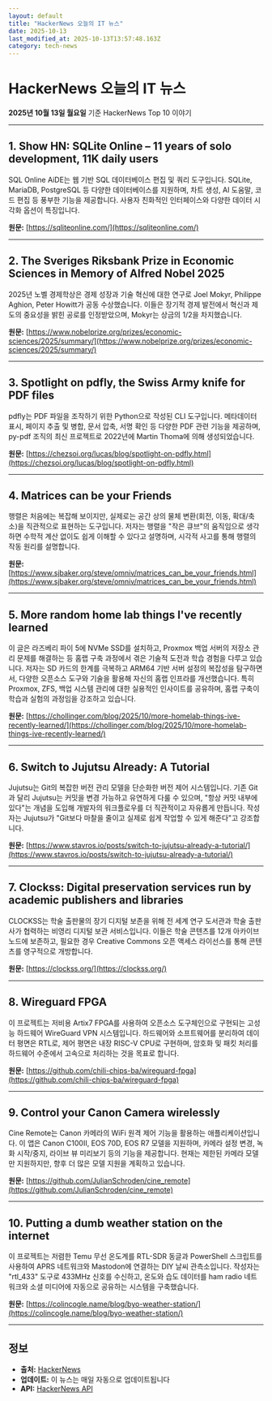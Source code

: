```yaml
---
layout: default
title: "HackerNews 오늘의 IT 뉴스"
date: 2025-10-13
last_modified_at: 2025-10-13T13:57:48.163Z
category: tech-news
---
```


# HackerNews 오늘의 IT 뉴스

**2025년 10월 13일 월요일** 기준 HackerNews Top 10 이야기

---


## 1. Show HN: SQLite Online – 11 years of solo development, 11K daily users

SQL Online AiDE는 웹 기반 SQL 데이터베이스 편집 및 쿼리 도구입니다. SQLite, MariaDB, PostgreSQL 등 다양한 데이터베이스를 지원하며, 차트 생성, AI 도움말, 코드 편집 등 풍부한 기능을 제공합니다. 사용자 친화적인 인터페이스와 다양한 데이터 시각화 옵션이 특징입니다.

**원문:** [https://sqliteonline.com/](https://sqliteonline.com/)

---


## 2. The Sveriges Riksbank Prize in Economic Sciences in Memory of Alfred Nobel 2025

2025년 노벨 경제학상은 경제 성장과 기술 혁신에 대한 연구로 Joel Mokyr, Philippe Aghion, Peter Howitt가 공동 수상했습니다. 이들은 장기적 경제 발전에서 혁신과 제도의 중요성을 밝힌 공로를 인정받았으며, Mokyr는 상금의 1/2을 차지했습니다.

**원문:** [https://www.nobelprize.org/prizes/economic-sciences/2025/summary/](https://www.nobelprize.org/prizes/economic-sciences/2025/summary/)

---


## 3. Spotlight on pdfly, the Swiss Army knife for PDF files

pdfly는 PDF 파일을 조작하기 위한 Python으로 작성된 CLI 도구입니다. 메타데이터 표시, 페이지 추출 및 병합, 문서 압축, 서명 확인 등 다양한 PDF 관련 기능을 제공하며, py-pdf 조직의 최신 프로젝트로 2022년에 Martin Thoma에 의해 생성되었습니다.

**원문:** [https://chezsoi.org/lucas/blog/spotlight-on-pdfly.html](https://chezsoi.org/lucas/blog/spotlight-on-pdfly.html)

---


## 4. Matrices can be your Friends

행렬은 처음에는 복잡해 보이지만, 실제로는 공간 상의 물체 변환(회전, 이동, 확대/축소)을 직관적으로 표현하는 도구입니다. 저자는 행렬을 "작은 큐브"의 움직임으로 생각하면 수학적 계산 없이도 쉽게 이해할 수 있다고 설명하며, 시각적 사고를 통해 행렬의 작동 원리를 설명합니다.

**원문:** [https://www.sjbaker.org/steve/omniv/matrices_can_be_your_friends.html](https://www.sjbaker.org/steve/omniv/matrices_can_be_your_friends.html)

---


## 5. More random home lab things I've recently learned

이 글은 라즈베리 파이 5에 NVMe SSD를 설치하고, Proxmox 백업 서버의 저장소 관리 문제를 해결하는 등 홈랩 구축 과정에서 겪은 기술적 도전과 학습 경험을 다루고 있습니다. 저자는 SD 카드의 한계를 극복하고 ARM64 기반 서버 설정의 복잡성을 탐구하면서, 다양한 오픈소스 도구와 기술을 활용해 자신의 홈랩 인프라를 개선했습니다. 특히 Proxmox, ZFS, 백업 시스템 관리에 대한 실용적인 인사이트를 공유하며, 홈랩 구축이 학습과 실험의 과정임을 강조하고 있습니다.

**원문:** [https://chollinger.com/blog/2025/10/more-homelab-things-ive-recently-learned/](https://chollinger.com/blog/2025/10/more-homelab-things-ive-recently-learned/)

---


## 6. Switch to Jujutsu Already: A Tutorial

Jujutsu는 Git의 복잡한 버전 관리 모델을 단순화한 버전 제어 시스템입니다. 기존 Git과 달리 Jujutsu는 커밋을 변경 가능하고 유연하게 다룰 수 있으며, "항상 커밋 내부에 있다"는 개념을 도입해 개발자의 워크플로우를 더 직관적이고 자유롭게 만듭니다. 작성자는 Jujutsu가 "Git보다 마찰을 줄이고 실제로 쉽게 작업할 수 있게 해준다"고 강조합니다.

**원문:** [https://www.stavros.io/posts/switch-to-jujutsu-already-a-tutorial/](https://www.stavros.io/posts/switch-to-jujutsu-already-a-tutorial/)

---


## 7. Clockss: Digital preservation services run by academic publishers and libraries

CLOCKSS는 학술 출판물의 장기 디지털 보존을 위해 전 세계 연구 도서관과 학술 출판사가 협력하는 비영리 디지털 보관 서비스입니다. 이들은 학술 콘텐츠를 12개 아카이브 노드에 보존하고, 필요한 경우 Creative Commons 오픈 액세스 라이선스를 통해 콘텐츠를 영구적으로 개방합니다.

**원문:** [https://clockss.org/](https://clockss.org/)

---


## 8. Wireguard FPGA

이 프로젝트는 저비용 Artix7 FPGA를 사용하여 오픈소스 도구체인으로 구현되는 고성능 하드웨어 WireGuard VPN 시스템입니다. 하드웨어와 소프트웨어를 분리하여 데이터 평면은 RTL로, 제어 평면은 내장 RISC-V CPU로 구현하며, 암호화 및 패킷 처리를 하드웨어 수준에서 고속으로 처리하는 것을 목표로 합니다.

**원문:** [https://github.com/chili-chips-ba/wireguard-fpga](https://github.com/chili-chips-ba/wireguard-fpga)

---


## 9. Control your Canon Camera wirelessly

Cine Remote는 Canon 카메라의 WiFi 원격 제어 기능을 활용하는 애플리케이션입니다. 이 앱은 Canon C100II, EOS 70D, EOS R7 모델을 지원하며, 카메라 설정 변경, 녹화 시작/중지, 라이브 뷰 미리보기 등의 기능을 제공합니다. 현재는 제한된 카메라 모델만 지원하지만, 향후 더 많은 모델 지원을 계획하고 있습니다.

**원문:** [https://github.com/JulianSchroden/cine_remote](https://github.com/JulianSchroden/cine_remote)

---


## 10. Putting a dumb weather station on the internet

이 프로젝트는 저렴한 Temu 무선 온도계를 RTL-SDR 동글과 PowerShell 스크립트를 사용하여 APRS 네트워크와 Mastodon에 연결하는 DIY 날씨 관측소입니다. 작성자는 "rtl_433" 도구로 433MHz 신호를 수신하고, 온도와 습도 데이터를 ham radio 네트워크와 소셜 미디어에 자동으로 공유하는 시스템을 구축했습니다.

**원문:** [https://colincogle.name/blog/byo-weather-station/](https://colincogle.name/blog/byo-weather-station/)

---


## 정보

- **출처:** [HackerNews](https://news.ycombinator.com/)
- **업데이트:** 이 뉴스는 매일 자동으로 업데이트됩니다
- **API:** [HackerNews API](https://github.com/HackerNews/API)


